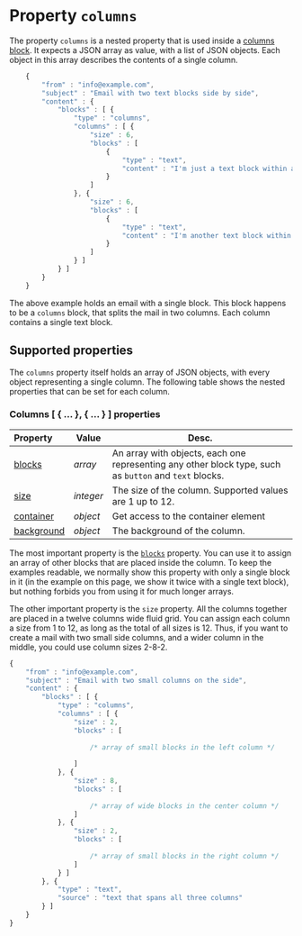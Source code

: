 # Property `columns`

The property `columns` is a nested property that is used inside a 
[columns block](copernica-docs:ResponsiveEmail/json/block-columns). It expects
a JSON array as value, with a list of JSON objects. Each object in this array 
describes the contents of a single column.

```javascript
    {
        "from" : "info@example.com",
        "subject" : "Email with two text blocks side by side",
        "content" : {
            "blocks" : [ {
                "type" : "columns",
                "columns" : [ {
                    "size" : 6,
                    "blocks" : [
                        {
                            "type" : "text",
                            "content" : "I'm just a text block within a column."
                        }
                    ]
                }, {
                    "size" : 6,
                    "blocks" : [
                        {
                            "type" : "text",
                            "content" : "I'm another text block within a column, I'm next to the other text block."
                        }
                    ]
                } ]
            } ]
        }
    }
```

The above example holds an email with a single block. This block happens to be a 
`columns` block, that splits the mail in two columns. Each column contains a single 
text block.

## Supported properties

The `columns` property itself holds an array of JSON objects, with every object 
representing a single column. The following table shows the nested properties 
that can be set for each column.

### Columns [ { ... }, { ... } ] properties

| Property | Value | Desc.                                                                                                                                                         |
|:---------|-------|---------------------------------------------------------------------------------------------------------------------------------------------------------------|
| [blocks](copernica-docs:ResponsiveEmail/json/property-blocks) | _array_ | An array with objects, each one representing any other block type, such as `button` and `text` blocks. |
| [size](copernica-docs:ResponsiveEmail/json/property-size) | _integer_ | The size of the column. Supported values are 1 up to 12.                                                 |
| [container](copernica-docs:ResponsiveEmail/json/property-container) | _object_ | Get access to the container element                                                             |
| [background](copernica-docs:ResponsiveEmail/json/property-background) | _object_ | The background of the column.                                                                 |

The most important property is the [`blocks`](copernica-docs:ResponsiveEmail/json/property-blocks)
property. You can use it to assign an array of other blocks that are placed inside 
the column. To keep the examples readable, we normally show this property with 
only a single block in it (in the example on this page, we show it twice with 
a single text block), but nothing forbids you from using it for much longer arrays.

The other important property is the `size` property. All the columns together
are placed in a twelve columns wide fluid grid. You can assign each column a size 
from 1 to 12, as long as the total of all sizes is 12. Thus, if you want to 
create a mail with two small side columns, and a wider column in the middle, you 
could use column sizes 2-8-2.

```javascript
{
    "from" : "info@example.com",
    "subject" : "Email with two small columns on the side",
    "content" : {
        "blocks" : [ {
            "type" : "columns",
            "columns" : [ {
                "size" : 2,
                "blocks" : [
                
                    /* array of small blocks in the left column */
                
                ]
            }, {
                "size" : 8,
                "blocks" : [
                
                    /* array of wide blocks in the center column */
                ]
            }, {
                "size" : 2,
                "blocks" : [
                
                    /* array of small blocks in the right column */
                ]
            } ]
        }, {
            "type" : "text",
            "source" : "text that spans all three columns"
        } ]
    }
}
```

